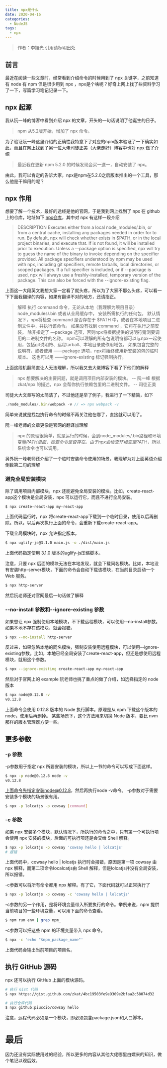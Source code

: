 ```yaml
---
title: npx是什么
date: 2020-04-16 
categories: 
  - NodeJS
tags: 
  - npx
---
```


> 作者：李旭光
> 引用请标明出处

## 前言
最近在阅读一些文章时，经常看到介绍命令的时候用到了 npx 关键字，之前知道有 node 有 npm 但是很少用到 npx ，npx是个啥呢？好奇上网上找了些资料学习了一下，写篇学习笔记记录一下。

<!-- more -->
## npx 起源
我从阮一峰的博客中看到介绍 npx 的文章，开头的一句话说明了他诞生的日子。
> npm 从5.2版开始，增加了 npx 命令。

为了验证阮一峰这里介绍的正确性我特意下了对应的npm版本验证了一下确实如此，而且在网上找到了另一位大佬司徒正美（大佬走好）博客中也对 npx 做了介绍
> 最近我在更新 npm 5.2.0 的时候发现会买一送一，自动安装了 npx。

由此，我可以肯定的告诉大家，npx是npm在5.2.0之后版本推出的一个工具，那么他是干嘛用的呢？

## npx 作用
想要了解一个技术，最好的途经是他的官网，于是我到网上找到了 npx 在 github 上的仓库，地址如下
[npx仓库](https://github.com/npm/npx#readme)，其中对 npx 有这样一段介绍
> DESCRIPTION
> Executes <command> either from a local node_modules/.bin, or from a central cache, installing any packages needed in order for <command> to run.
> By default, npx will check whether <command> exists in $PATH, or in the local project binaries, and execute that. If <command> is not found, it will be installed prior to execution.
> Unless a --package option is specified, npx will try to guess the name of the binary to invoke depending on the specifier provided. All package specifiers understood by npm may be used with npx, including git specifiers, remote tarballs, local directories, or scoped packages.
> If a full specifier is included, or if --package is used, npx will always use a freshly-installed, temporary version of the package. This can also be forced with the --ignore-existing flag.

上面这一大段英文我想大家一定看了就头疼，所以为了大家不那么头疼，可以看一下下面我翻译的内容，如果有翻译不对的地方，还请指正。

> 解释
> 执行 command 命令，无论从本地（我理解为项目目录）node_modules/.bin 或者从全局缓存中， 安装所需执行的任何包。
> 默认情况下，npx将检查 command 是否存在于 $PATH 中，或者在本地项目二进制文件中，并执行该命令。
如果没有找到 command ，它将在执行之前安装。
> 除非指定了 —package 选项，否则npx将根据提供的说明符猜测要调用的二进制文件的名称。
npm可以理解的所有包说明符都可以与npx一起使用，包括git说明符、远程tarball、本地目录或作用域包。
> 如果包含完整的说明符，或者使用 ——package 选项，npx将始终使用新安装的包的临时版本。
这也可以用 ——ignore-existing 标记强制执行。

上面这段机翻简直让人无法理解，所以我又去大佬博客下看了下他们的解释

> npx 想要解决的主要问题，就是调用项目内部安装的模块。 -- 阮一峰
> 根据 zkat/npx 的描述，npx 会帮你执行依赖包里的二进制文件。 -- 司徒正美

司徒大大文章写的太简洁了，不过他还是举了例子，我进行了一下精简，如下
``` js
./node_modules/.bin/webpack -v // => npx webpack -v
```
简单来说就是找包执行命令的时候不再关注他在哪了，直接就可以用了。

阮一峰老师的文章更像是官网的翻译加理解

> npx 的原理很简单，就是运行的时候，会到node_modules/.bin路径和环境变量$PATH里面，检查命令是否存在。
> 由于 npx 会检查环境变量$PATH，所以系统命令也可以调用。

另外阮一峰老师还介绍了一个临时安装命令使用的场景，我理解为对上面英语介绍倒数第二句的理解

### 避免全局安装模块
除了调用项目内部模块，npx 还能避免全局安装的模块。比如，create-react-app这个模块是全局安装，npx 可以运行它，而且不进行全局安装。

``` bash
$ npx create-react-app my-react-app

```
上面代码运行时，npx 将create-react-app下载到一个临时目录，使用以后再删除。所以，以后再次执行上面的命令，会重新下载create-react-app。

下载全局模块时，npx 允许指定版本。

``` bash
$ npx uglify-js@3.1.0 main.js -o ./dist/main.js

```
上面代码指定使用 3.1.0 版本的uglify-js压缩脚本。

注意，只要 npx 后面的模块无法在本地发现，就会下载同名模块。比如，本地没有安装http-server模块，下面的命令会自动下载该模块，在当前目录启动一个 Web 服务。

``` bash
$ npx http-server
```

然后阮老师还对官网最后一句话做了解释
### --no-install 参数和--ignore-existing 参数
如果想让 npx 强制使用本地模块，不下载远程模块，可以使用--no-install参数。如果本地不存在该模块，就会报错。

``` bash
$ npx --no-install http-server

```
反过来，如果忽略本地的同名模块，强制安装使用远程模块，可以使用--ignore-existing参数。比如，本地已经全局安装了create-react-app，但还是想使用远程模块，就用这个参数。

``` bash
$ npx --ignore-existing create-react-app my-react-app

```
然后对于官网上的 example 阮老师也挑了重点的做了介绍，如选择指定的 node 版本
``` bash
$ npx node@0.12.8 -v
v0.12.8
```
上面命令会使用 0.12.8 版本的 Node 执行脚本。原理是从 npm 下载这个版本的 node，使用后再删掉。
某些场景下，这个方法用来切换 Node 版本，要比 nvm 那样的版本管理器方便一些。

## 更多参数
### -p 参数
-p参数用于指定 npx 所要安装的模块，所以上一节的命令可以写成下面这样。
``` bash
$ npx -p node@0.12.8 node -v 
v0.12.8
```
上面命令先指定安装node@0.12.8，然后再执行node -v命令。
-p参数对于需要安装多个模块的场景很有用。
``` bash
$ npx -p lolcatjs -p cowsay [command]
```
### -c 参数
如果 npx 安装多个模块，默认情况下，所执行的命令之中，只有第一个可执行项会使用 npx 安装的模块，后面的可执行项还是会交给 Shell 解释。

``` bash
$ npx -p lolcatjs -p cowsay 'cowsay hello | lolcatjs'
# 报错
```
上面代码中，cowsay hello | lolcatjs 执行时会报错，原因是第一项 cowsay 由 npx 解释，而第二项命令localcatjs由 Shell 解释，但是lolcatjs并没有全局安装，所以报错。

-c参数可以将所有命令都用 npx 解释。有了它，下面代码就可以正常执行了
``` bash
$ npx -p lolcatjs -p cowsay -c 'cowsay hello | lolcatjs'

```
-c参数的另一个作用，是将环境变量带入所要执行的命令。举例来说，npm 提供当前项目的一些环境变量，可以用下面的命令查看。

``` bash
$ npm run env | grep npm_

```
-c参数可以把这些 npm 的环境变量带入 npx 命令。

``` bash
$ npx -c 'echo "$npm_package_name"'

```
上面代码会输出当前项目的项目名。

## 执行 GitHub 源码
npx 还可以执行 GitHub 上面的模块源码。
``` bash
# 执行 Gist 代码
$ npx https://gist.github.com/zkat/4bc19503fe9e9309e2bfaa2c58074d32

# 执行仓库代码
$ npx github:piuccio/cowsay hello
```
注意，远程代码必须是一个模块，即必须包含package.json和入口脚本。

# 最后
因为还没有实际使用过的经验，所以更多的内容从其他大佬哪里白嫖来的知识，做个笔记以观后效。